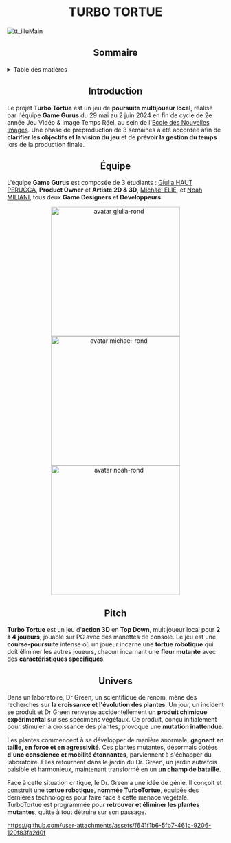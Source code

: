 <h1 align="center">
  <strong>TURBO TORTUE</strong>
</h1>

![tt_illuMain](https://github.com/user-attachments/assets/13732990-d58f-44d7-84d1-bc986e10a5e0)

<h2 align="center">
  <strong>Sommaire</strong>
</h2>

<details>
  <summary>Table des matières</summary>
  <ol>
    <li><a href="#introduction">Introduction</a></li>
    <li><a href="#équipe">Équipe</a></li>
    <li><a href="#pitch">Pitch</a></li>
    <li><a href="#univers">Univers</a></li>
  </ol>
</details>

<h2 id="introduction" align="center">
  <strong>Introduction</strong>  
</h2>
<p>
  Le projet <strong>Turbo Tortue</strong> est un jeu de <strong>poursuite multijoueur local</strong>, réalisé par l'équipe <strong>Game Gurus</strong> du 29 mai au 2 juin 2024 en fin de cycle de 2e année Jeu Vidéo & Image Temps Réel, au sein de l'<a href="https://github.com/Ecole-des-Nouvelles-Images">Ecole des Nouvelles Images</a>. Une phase de préproduction de 3 semaines a été accordée afin de <strong>clarifier les objectifs et la vision du jeu</strong> et de <strong>prévoir la gestion du temps</strong> lors de la production finale.
</p>

<h2 id="équipe" align="center">
  <strong>Équipe</strong>
</h2>
<p>
  L'équipe <strong>Game Gurus</strong> est composée de 3 étudiants : <a href="https://github.com/GiuPH">Giulia HAUT PERUCCA</a>, <strong>Product Owner</strong> et <strong>Artiste 2D & 3D</strong>, <a href="https://github.com/Michael-elie">Michaël ELIE</a>, et <a href="https://github.com/NoahMil">Noah MILIANI</a>, tous deux <strong>Game Designers</strong> et <strong>Développeurs</strong>.
</p>

<div align="center">
  <a href="https://github.com/GiuPH">
    <img src="https://github.com/user-attachments/assets/4bf9078f-1b46-422f-82e4-2f9525755cc3" width="300px" alt="avatar giulia-rond">
  </a>
  <a href="https://github.com/Michael-elie">
    <img src="https://github.com/user-attachments/assets/501d8a9a-d5c5-4e7b-8321-08c1dc5233c8" width="300px" alt="avatar michael-rond">
  </a>
  <a href="https://github.com/NoahMil">
    <img src="https://github.com/user-attachments/assets/2a66cfb4-db97-4eb6-b8aa-197e4ca7ca6a" width="300px" alt="avatar noah-rond">
  </a>
</div>

<h2 id="pitch" align="center">
  <strong>Pitch</strong>  
</h2>
<p>
  <strong>Turbo Tortue</strong> est un jeu d'<strong>action 3D</strong> en <strong>Top Down</strong>, multijoueur local pour <strong>2 à 4 joueurs</strong>, jouable sur PC avec des manettes de console. Le jeu est une <strong>course-poursuite</strong> intense où un joueur incarne une <strong>tortue robotique</strong> qui doit éliminer les autres joueurs, chacun incarnant une <strong>fleur mutante</strong> avec des <strong>caractéristiques spécifiques</strong>.
</p>

<h2 id="univers" align="center">
  <strong>Univers</strong>
</h2>
<p>
  Dans un laboratoire, Dr Green, un scientifique de renom, mène des recherches sur <strong>la croissance et l'évolution des plantes</strong>. Un jour, un incident se produit et Dr Green renverse accidentellement un <strong>produit chimique expérimental</strong> sur ses spécimens végétaux. Ce produit, conçu initialement pour stimuler la croissance des plantes, provoque une <strong> mutation inattendue</strong>. <br>
  
  Les plantes commencent à se développer de manière anormale, <strong> gagnant en taille, en force et en agressivité</strong>. Ces plantes mutantes, désormais dotées <strong> d'une conscience et mobilité étonnantes</strong>, parviennent à s'échapper du laboratoire. Elles retournent dans le jardin du Dr. Green, un jardin autrefois paisible et harmonieux, maintenant transformé en un <strong> un champ de bataille</strong>. <br>
  
  Face à cette situation critique, le Dr. Green a une idée de génie. Il conçoit et construit une <strong>tortue robotique, nommée TurboTortue</strong>, équipée des dernières technologies pour faire face à cette menace végétale. TurboTortue est programmée pour <strong>retrouver et éliminer les plantes mutantes</strong>, quitte à tout détruire sur son passage.
</p>

https://github.com/user-attachments/assets/f641f1b6-5fb7-461c-9206-120f83fa2d0f

